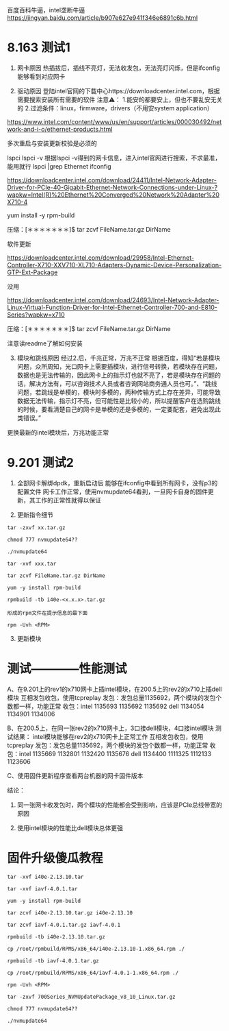 百度百科牛逼，intel垄断牛逼
https://jingyan.baidu.com/article/b907e627e941f346e6891c6b.html

# 8.163 测试1
1. 网卡原因
热插拔后，插线不亮灯，无法收发包，无法亮灯闪烁，但是ifconfig能够看到对应网卡

2. 驱动原因
登陆intel官网的下载中心https://downloadcenter.intel.com，根据需要搜索安装所有需要的软件
注意⚠️：
1.能安的都要安上，但也不要乱安无关的
2.过滤条件：linux，firmware，drivers（不用安system application）

https://www.intel.com/content/www/us/en/support/articles/000030492/network-and-i-o/ethernet-products.html

多次重启与安装更新校验是必须的

lspci
lspci -v
根据lspci -v得到的网卡信息，进入intel官网进行搜索，不求最准，能用就行
lspci |grep Ethernet
ifconfig

https://downloadcenter.intel.com/download/24411/Intel-Network-Adapter-Driver-for-PCIe-40-Gigabit-Ethernet-Network-Connections-under-Linux-?wapkw=Intel(R)%20Ethernet%20Converged%20Network%20Adapter%20X710-4

yum install -y rpm-build

压缩：[＊＊＊＊＊＊＊]$ tar zcvf FileName.tar.gz DirName

软件更新

https://downloadcenter.intel.com/download/29958/Intel-Ethernet-Controller-X710-XXV710-XL710-Adapters-Dynamic-Device-Personalization-GTP-Ext-Package

没用

https://downloadcenter.intel.com/download/24693/Intel-Network-Adapter-Linux-Virtual-Function-Driver-for-Intel-Ethernet-Controller-700-and-E810-Series?wapkw=x710

压缩：[＊＊＊＊＊＊＊]$ tar zcvf FileName.tar.gz DirName

注意读readme了解如何安装

3. 模块和跳线原因
经过2.后，千兆正常，万兆不正常
根据百度，得知“若是模块问题，众所周知，光口网卡上需要插模块，进行信号转换，若模块存在问题，数据也是无法传输的，因此网卡上的指示灯也就不亮了，若是模块存在问题的话，解决方法有，可以咨询技术人员或者咨询网站商务通人员也可。”、“跳线问题，若跳线是单模的，模块时多模的，两种传输方式上存在差异，可能导致数据无法传输，指示灯不亮，但可能性是比较小的，所以提醒客户在选购跳线的时候，要看清楚自己的网卡是单模的还是多模的，一定要配套，避免出现此类错误。”

更换最新的intel模块后，万兆功能正常

# 9.201 测试2

1. 全部网卡解绑dpdk，重新启动后
能够在ifconfig中看到所有网卡，没有p3的配置文件
网卡工作正常，使用nvmupdate64看到，一旦网卡自身的固件更新，其工作的正常性就得以保证

2. 更新指令细节


```shell
tar -zxvf xx.tar.gz

chmod 777 nvmupdate64??

./nvmupdate64
```

```shell
tar -xvf xxx.tar

tar zcvf FileName.tar.gz DirName

yum -y install rpm-build

rpmbuild -tb i40e-<x.x.x>.tar.gz

形成的rpm文件在提示信息的最下面

rpm -Uvh <RPM>
```

3. 更新模块

# 测试————性能测试

A、在9.201上的rev1的x710网卡上插intel模块，在200.5上的rev2的x710上插dell模块
互相发包收包，使用tcpreplay
发包：发包总量1135692，两个模块的发包个数都一样，功能正常
收包：intel 1135693 1135692 1135692
    dell    1134054 1134901 1134006

B、在200.5上，在同一张rev2的x710网卡上，3口接dell模块，4口接intel模块
测试结果：
intel模块能够在rev2的x710网卡上正常工作
互相发包收包，使用tcpreplay
发包：发包总量1135692，两个模块的发包个数都一样，功能正常
收包：intel 1135669 1132801 1132420 1135676
    dell    1134400 1111325 1112133 1123606

C、使用固件更新程序查看两台机器的网卡固件版本

结论：
1. 同一张网卡收发包时，两个模块的性能都会受到影响，应该是PCIe总线带宽的原因

2. 使用intel模块的性能比dell模块总体更强

# 固件升级傻瓜教程

```
tar -xvf i40e-2.13.10.tar

tar -xvf iavf-4.0.1.tar

yum -y install rpm-build

tar zcvf i40e-2.13.10.tar.gz i40e-2.13.10

tar zcvf iavf-4.0.1.tar.gz iavf-4.0.1

rpmbuild -tb i40e-2.13.10.tar.gz

cp /root/rpmbuild/RPMS/x86_64/i40e-2.13.10-1.x86_64.rpm ./

rpmbuild -tb iavf-4.0.1.tar.gz

cp /root/rpmbuild/RPMS/x86_64/iavf-4.0.1-1.x86_64.rpm ./

rpm -Uvh <RPM>
```

```
tar -zxvf 700Series_NVMUpdatePackage_v8_10_Linux.tar.gz 

chmod 777 nvmupdate64??

./nvmupdate64
```
